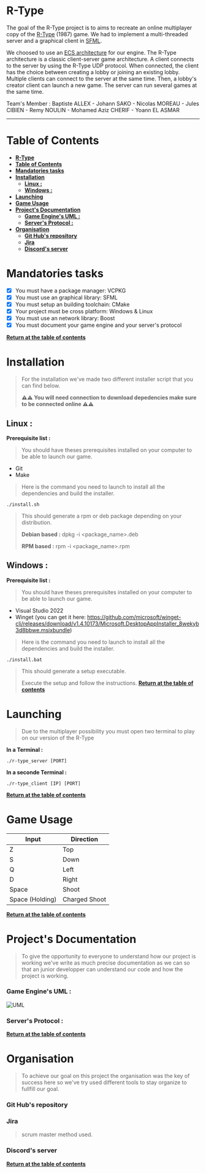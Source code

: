 # **R-Type**

The goal of the R-Type project is to aims to recreate an online multiplayer copy of the [R-Type](https://fr.wikipedia.org/wiki/R-Type) (1987) game. We had to implement a multi-threaded server and a graphical client in [SFML](https://www.sfml-dev.org/).

We choosed to use an [ECS architecture](https://en.wikipedia.org/wiki/Entity%E2%80%93component%E2%80%93system) for our engine. The R-Type architecture is a classic client-server game architecture. A client connects to the server by using the R-Type UDP protocol. When connected, the client has the choice between creating a lobby or joining an existing lobby. Multiple clients can connect to the server at the same time. Then, a lobby's creator client can launch a new game. The server can run several games at the same time.

Team's Member : Baptiste ALLEX - Johann SAKO - Nicolas MOREAU - Jules CIBIEN - Remy NOULIN - Mohamed Aziz CHERIF - Yoann EL ASMAR

***

# **Table of Contents**

- [**R-Type**](#r-type)
- [**Table of Contents**](#table-of-contents)
- [**Mandatories tasks**](#mandatories-tasks)
- [**Installation**](#installation)
  - [**Linux :**](#linux-)
  - [**Windows :**](#windows-)
- [**Launching**](#launching)
- [**Game Usage**](#game-usage)
- [**Project's Documentation**](#projects-documentation)
    - [**Game Engine's UML :**](#game-engines-uml-)
    - [**Server's Protocol :**](#servers-protocol-)
- [**Organisation**](#organisation)
    - [**Git Hub's repository**](#git-hubs-repository)
    - [**Jira**](#jira)
    - [**Discord's server**](#discords-server)

# **Mandatories tasks**

- [X] You must have a package manager: VCPKG
- [X] You must use an graphical library: SFML
- [X] You must setup an building toolchain: CMake
- [X] Your project must be cross platform: Windows & Linux
- [x] You must use an network library: Boost
- [X] You must document your game engine and your server's protocol

[**Return at the table of contents**](#table-of-contents)

# **Installation**
> For the installation we've made two different installer script that you can find below.
>
>**⚠️⚠️ You will need connection to download depedencies make sure to be connected online ⚠️⚠️**

## **Linux :**
**Prerequisite list :**
> You should have theses prerequisites installed on your computer to be able to launch our game.
- Git
- Make
> Here is the command you need to launch to install all the dependencies and build the installer.
```
./install.sh
```
> This should generate a rpm or deb package depending on your distribution.
>
> **Debian based :**
> dpkg -i <package_name>.deb
>
> **RPM based :**
> rpm -i <package_name>.rpm

## **Windows :**
**Prerequisite list :**
> You should have theses prerequisites installed on your computer to be able to launch our game.
- Visual Studio 2022
- Winget (you can get it here: https://github.com/microsoft/winget-cli/releases/download/v1.4.10173/Microsoft.DesktopAppInstaller_8wekyb3d8bbwe.msixbundle)
> Here is the command you need to launch to install all the dependencies and build the installer.
```
./install.bat
```
> This should generate a setup executable.
>
> Execute the setup and follow the instructions.
[**Return at the table of contents**](#table-of-contents)
# **Launching**
>Due to the multiplayer possibility you must open two terminal to play on our version of the R-Type 

**In a Terminal :**
```
./r-type_server [PORT]
```

**In a seconde Terminal :**
```
./r-type_client [IP] [PORT]
```
[**Return at the table of contents**](#table-of-contents)
# **Game Usage**

Input           | Direction    
----------------|--------------
Z               | Top          
S               | Down         
Q               | Left         
D               | Right        
Space           | Shoot        
Space (Holding) | Charged Shoot
[**Return at the table of contents**](#table-of-contents)
# **Project's Documentation**
>To give the opportunity to everyone to understand how our project is working we've write as much precise documentation as we can so that an junior developper can understand our code and how the project is working.

### **Game Engine's UML :**

![UML](http://image.noelshack.com/fichiers/2023/07/1/1676296070-uml.png)

### **Server's Protocol :**
[**Return at the table of contents**](#table-of-contents)
# **Organisation**
>To achieve our goal on this project the organisation was the key of success here so we've try used different tools to stay organize to fullfill our goal.

### **Git Hub's repository**

### **Jira**
>scrum master method used.

### **Discord's server**
[**Return at the table of contents**](#table-of-contents)
